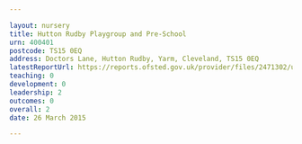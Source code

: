 ```yaml
---

layout: nursery
title: Hutton Rudby Playgroup and Pre-School
urn: 400401
postcode: TS15 0EQ
address: Doctors Lane, Hutton Rudby, Yarm, Cleveland, TS15 0EQ
latestReportUrl: https://reports.ofsted.gov.uk/provider/files/2471302/urn/400401.pdf
teaching: 0
development: 0
leadership: 2
outcomes: 0
overall: 2
date: 26 March 2015

---
```

